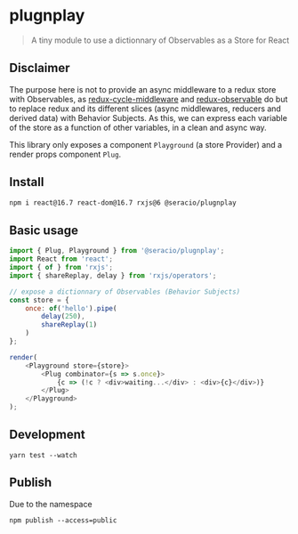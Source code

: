 # plugnplay

> A tiny module to use a dictionnary of Observables as a Store for React

## Disclaimer

The purpose here is not to provide an async middleware to a redux store with Observables, as [redux-cycle-middleware](https://github.com/cyclejs-community/redux-cycle-middleware) and [redux-observable](https://github.com/redux-observable/redux-observable) do but to replace redux and its different slices (async middlewares, reducers and derived data) with Behavior Subjects. As this, we can express each variable of the store as a function of other variables, in a clean and async way.

This library only exposes a component `Playground` (a store Provider) and a render props component `Plug`.

## Install

```bash
npm i react@16.7 react-dom@16.7 rxjs@6 @seracio/plugnplay
```

## Basic usage

```javascript
import { Plug, Playground } from '@seracio/plugnplay';
import React from 'react';
import { of } from 'rxjs';
import { shareReplay, delay } from 'rxjs/operators';

// expose a dictionnary of Observables (Behavior Subjects)
const store = {
    once: of('hello').pipe(
        delay(250),
        shareReplay(1)
    )
};

render(
    <Playground store={store}>
        <Plug combinator={s => s.once}>
            {c => (!c ? <div>waiting...</div> : <div>{c}</div>)}
        </Plug>
    </Playground>
);
```

## Development

```
yarn test --watch
```

## Publish

Due to the namespace

```
npm publish --access=public
```
